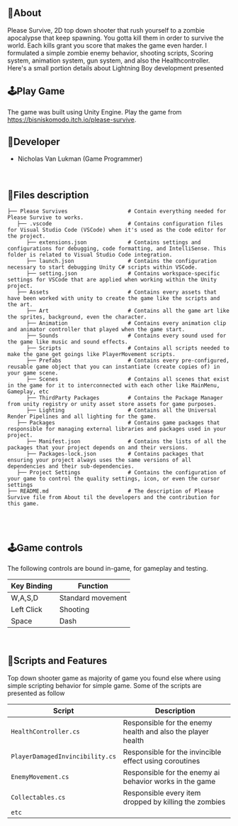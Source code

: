 ## 🔴About
Please Survive, 2D top down shooter that rush yourself to a zombie apocalypse that keep spawning. You gotta kill them in order to survive the world. Each kills grant you score that makes the game even harder. I formulated a simple zombie enemy behavior, shooting scripts, Scoring system, animation system, gun system, and also the Healthcontroller. Here's a small portion details about Lightning Boy development presented
<br>

## 🕹️Play Game
The game was built using Unity Engine. Play the game from https://bisniskomodo.itch.io/please-survive. 
<br>

## 👤Developer
- Nicholas Van Lukman (Game Programmer)
<br>

## 📂Files description

```
├── Please Survives                   # Contain everything needed for Please Survive to works.
   ├── .vscode                        # Contains configuration files for Visual Studio Code (VSCode) when it's used as the code editor for the project.
      ├── extensions.json             # Contains settings and configurations for debugging, code formatting, and IntelliSense. This folder is related to Visual Studio Code integration.
      ├── launch.json                 # Contains the configuration necessary to start debugging Unity C# scripts within VSCode.                     
      ├── setting.json                # Contains workspace-specific settings for VSCode that are applied when working within the Unity project.
   ├── Assets                         # Contains every assets that have been worked with unity to create the game like the scripts and the art.
      ├── Art                         # Contains all the game art like the sprites, background, even the character.
      ├── Animation                   # Contains every animation clip and animator controller that played when the game start.
      ├── Sounds                      # Contains every sound used for the game like music and sound effects.
      ├── Scripts                     # Contains all scripts needed to make the gane get goings like PlayerMovement scripts.
      ├── Prefabs                     # Contains every pre-configured, reusable game object that you can instantiate (create copies of) in your game scene.
      ├── Scenes                      # Contains all scenes that exist in the game for it to interconnected with each other like MainMenu, Gameplay, etc
      ├── ThirdParty Packages         # Contains the Package Manager from unity registry or unity asset store assets for game purposes.
      ├── Lighting                    # Contains all the Universal Render Pipelines and all lighting for the game.
   ├── Packages                       # Contains game packages that responsible for managing external libraries and packages used in your project.
      ├── Manifest.json               # Contains the lists of all the packages that your project depends on and their versions.
      ├── Packages-lock.json          # Contains packages that ensuring your project always uses the same versions of all dependencies and their sub-dependencies.
   ├── Project Settings               # Contains the configuration of your game to control the quality settings, icon, or even the cursor settings
├── README.md                         # The description of Please Survive file from About til the developers and the contribution for this game.
```
<br>

<br>

## 🕹️Game controls

The following controls are bound in-game, for gameplay and testing.

| Key Binding       | Function          |
| ----------------- | ----------------- |
| W,A,S,D           | Standard movement |
| Left Click             | Shooting              |
| Space             | Dash           |

<br>

##  📜Scripts and Features

Top down shooter game as majority of game you found else where using simple scripting behavior for simple game. Some of the scripts are presented as follow

|  Script       | Description                                                  |
| ------------------- | ------------------------------------------------------------ |
| `HealthController.cs` | Responsible for the enemy health and also the player health |
| `PlayerDamagedInvincibility.cs` | Responsible for the invincible effect using coroutines |
| `EnemyMovement.cs`  | Responsible for the enemy ai behavior works in the game |
| `Collectables.cs`  | Responsible every item dropped by killing the zombies |
| `etc`  | |

<br>


